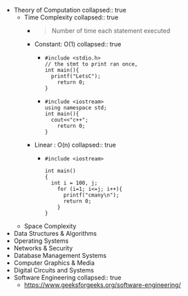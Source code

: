 - Theory of Computation
  collapsed:: true
	- Time Complexity
	  collapsed:: true
		- > Number of time each statement executed
		- Constant: O(1)
		  collapsed:: true
			- ```
			  #include <stdio.h>
			  // the stmt to print ran once,
			  int main(){
			  	printf("LetsC");
			      return 0;
			  }
			  ```
			- ```
			  #include <iostream>
			  using namespace std;
			  int main(){
			  	cout<<"c++";
			      return 0;
			  }
			  ```
		- Linear : O(n)
		  collapsed:: true
			- ```
			  #include <iostream>
			  
			  int main()
			  {
			  	int i = 100, j;
			      for (i=1; i<=j; i++){
			      	printf("cmany\n");
			        return 0;
			      }
			  }
			  ```
	- Space Complexity
- Data Structures & Algorithms
- Operating Systems
- Networks &  Security
- Database Management Systems
- Computer Graphics & Media
- Digital Circuits and Systems
- Software Engineering
  collapsed:: true
	- https://www.geeksforgeeks.org/software-engineering/